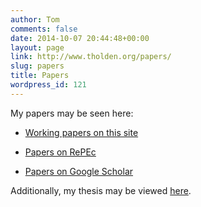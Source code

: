 ```yaml
---
author: Tom
comments: false
date: 2014-10-07 20:44:48+00:00
layout: page
link: http://www.tholden.org/papers/
slug: papers
title: Papers
wordpress_id: 121
---
```


My papers may be seen here:




    
  * [Working papers on this site](/papers/working-papers/)

    
  * [Papers on RePEc](http://ideas.repec.org/f/pho254.html)

    
  * [Papers on Google Scholar](http://scholar.google.com/citations?hl=en&user=vvM76xcAAAAJ)





Additionally, my thesis may be viewed [here](/papers/thesis/).
